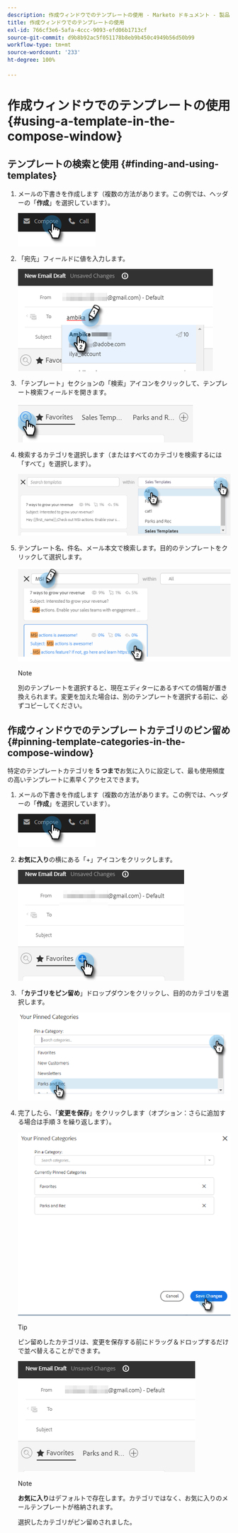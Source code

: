 ```yaml
---
description: 作成ウィンドウでのテンプレートの使用 - Marketo ドキュメント - 製品ドキュメント
title: 作成ウィンドウでのテンプレートの使用
exl-id: 766cf3e6-5afa-4ccc-9093-efd06b1713cf
source-git-commit: d9b8b92ac5f051178b8eb9b450c4949b56d50b99
workflow-type: tm+mt
source-wordcount: '233'
ht-degree: 100%

---
```


# 作成ウィンドウでのテンプレートの使用 {#using-a-template-in-the-compose-window}

## テンプレートの検索と使用 {#finding-and-using-templates}

1. メールの下書きを作成します（複数の方法があります。この例では、ヘッダーの「**作成**」を選択しています）。

   ![](assets/using-a-template-in-the-compose-window-1.png)

1. 「宛先」フィールドに値を入力します。

   ![](assets/using-a-template-in-the-compose-window-2.png)

1. 「テンプレート」セクションの「検索」アイコンをクリックして、テンプレート検索フィールドを開きます。

   ![](assets/using-a-template-in-the-compose-window-3.png)

1. 検索するカテゴリを選択します（またはすべてのカテゴリを検索するには「すべて」を選択します）。

   ![](assets/using-a-template-in-the-compose-window-4.png)

1. テンプレート名、件名、メール本文で検索します。目的のテンプレートをクリックして選択します。

   ![](assets/using-a-template-in-the-compose-window-5.png)

   >[!NOTE]
   >
   >別のテンプレートを選択すると、現在エディターにあるすべての情報が置き換えられます。変更を加えた場合は、別のテンプレートを選択する前に、必ずコピーしてください。

## 作成ウィンドウでのテンプレートカテゴリのピン留め {#pinning-template-categories-in-the-compose-window}

特定のテンプレートカテゴリを **5 つまで**&#x200B;お気に入りに設定して、最も使用頻度の高いテンプレートに素早くアクセスできます。

1. メールの下書きを作成します（複数の方法があります。この例では、ヘッダーの「**作成**」を選択しています）。

   ![](assets/using-a-template-in-the-compose-window-6.png)

1. **お気に入り**&#x200B;の横にある「+」アイコンをクリックします。

   ![](assets/using-a-template-in-the-compose-window-7.png)

1. 「**カテゴリをピン留め**」ドロップダウンをクリックし、目的のカテゴリを選択します。

   ![](assets/using-a-template-in-the-compose-window-8.png)

1. 完了したら、「**変更を保存**」をクリックします（オプション：さらに追加する場合は手順 3 を繰り返します）。

   ![](assets/using-a-template-in-the-compose-window-9.png)

   >[!TIP]
   >
   >ピン留めしたカテゴリは、変更を保存する前にドラッグ＆ドロップするだけで並べ替えることができます。

   ![](assets/using-a-template-in-the-compose-window-10.png)

   >[!NOTE]
   >
   >**お気に入り**&#x200B;はデフォルトで存在します。カテゴリではなく、お気に入りのメールテンプレートが格納されます。

   選択したカテゴリがピン留めされました。

